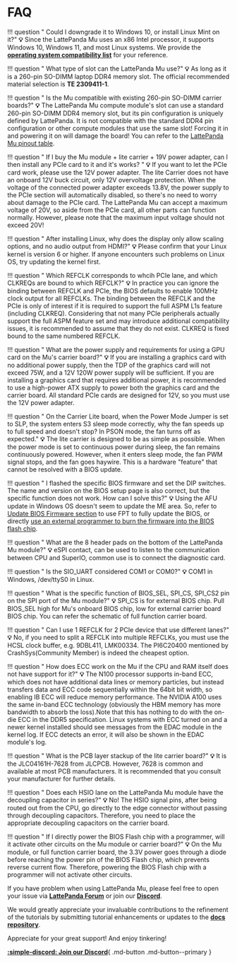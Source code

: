 # FAQ


!!! question " Could I downgrade it to Windows 10, or install Linux Mint on it?"
    **:bulb:** Since the LattePanda Mu uses an x86 Intel processor, it supports Windows 10, Windows 11, and most Linux systems. We provide the [**operating system compatibility list**](https://docs.lattepanda.com/content/mu_edition/os_compatible/) for your reference.

!!! question " What type of slot can the LattePanda Mu use?"
    **:bulb:** As long as it is a 260-pin SO-DIMM laptop DDR4 memory slot. The official recommended material selection is **TE 2309411-1**.

!!! question " Is the Mu compatible with existing 260-pin SO-DIMM carrier boards?"
    **:bulb:** The LattePanda Mu compute module's slot can use a standard 260-pin SO-DIMM DDR4 memory slot, but its pin configuration is uniquely defined by LattePanda. It is not compatible with the standard DDR4 pin configuration or other compute modules that use the same slot! Forcing it in and powering it on will damage the board! You can refer to the [LattePanda Mu pinout table](https://github.com/LattePandaTeam/LattePanda-Mu/tree/main/Electricals/Pinouts).

!!! question " If I buy the Mu module + lite carrier + 19V power adapter, can I then install any PCIe card to it and it's works?  "
    **:bulb:** If you want to let the PCIe card work, please use the 12V power adapter. The lite Carrier does not have an onboard 12V buck circuit, only 12V overvoltage protection. When the voltage of the connected power adapter exceeds 13.8V, the power supply to the PCIe section will automatically disabled, so there's no need to worry about damage to the PCIe card. The LattePanda Mu can accept a maximum voltage of 20V, so aside from the PCIe card, all other parts can function normally. However, please note that the maximum input voltage should not exceed 20V! 


!!! question " After installing Linux, why does the display only allow scaling options, and no audio output from HDMI?"
    **:bulb:** Please confirm that your Linux kernel is version 6 or higher. If anyone encounters such problems on Linux OS, try updating the kernel first.

!!! question " Which REFCLK corresponds to whcih PCIe lane, and which CLKREQs are bound to which REFCLK?"
    **:bulb:** In practice you can ignore the binding between REFCLK and PCIe, the BIOS defaults to enable 100MHz clock output for all REFCLKs. The binding between the REFCLK and the PCIe is only of interest if it is required to support the full ASPM L1s feature (including CLKREQ). Considering that not many PCIe peripherals actually support the full ASPM feature set and may introduce additional compatibility issues, it is recommended to assume that they do not exist. CLKREQ is fixed bound to the same numbered REFCLK.

!!! question " What are the power supply and requirements for using a GPU card on the Mu's carrier board?"
    **:bulb:** If you are installing a graphics card with no additional power supply, then the TDP of the graphics card will not exceed 75W, and a 12V 120W power supply will be sufficient. If you are installing a graphics card that requires additional power, it is recommended to use a high-power ATX supply to power both the graphics card and the carrier board. All standard PCIe cards are designed for 12V, so you must use the 12V power adapter.


!!! question " On the Carrier Lite board, when the Power Mode Jumper is set to SLP, the system enters S3 sleep mode correctly, why the fan speeds up to full speed and doesn't stop? In PSON mode, the fan turns off as expected."
    **:bulb:** The lite carrier is designed to be as simple as possible. When the power mode is set to continuous power during sleep, the fan remains continuously powered. However, when it enters sleep mode, the fan PWM signal stops, and the fan goes haywire. This is a hardware "feature" that cannot be resolved with a BIOS update.

!!! question " I flashed the specific BIOS firmware and set the DIP switches. The name and version on the BIOS setup page is also correct, but the specific function does not work. How can I solve this?"
    **:bulb:** Using the AFU update in Windows OS doesn't seem to update the ME area. So, refer to [Update BIOS Firmware section]() to use FPT to fully update the BIOS, or directly [use an external programmer to burn the firmware into the BIOS flash chip](https://www.lattepanda.com/forum/topic/336081).

!!! question " What are the 8 header pads on the bottom of the LattePanda Mu module?"
    **:bulb:** eSPI contact, can be used to listen to the communication between CPU and SuperIO, common use is to connect the diagnostic card.

!!! question " Is the SIO_UART considered COM1 or COM0?"
    **:bulb:** COM1 in Windows, /dev/ttyS0 in Linux.

!!! question " What is the specific function of BIOS_SEL, SPI_CS, SPI_CS2 pin on the SPI port of the Mu module?"
    **:bulb:** SPI_CS is for external BIOS chip. Pull BIOS_SEL high for Mu's onboard BIOS chip, low for external carrier board BIOS chip. You can refer the schematic of full function carrier board.

!!! question " Can I use 1 REFCLK for 2 PCIe device that use different lanes?"
    **:bulb:** No, if you need to split a REFCLK into multiple REFCLKs, you must use the HCSL clock buffer, e.g. 9DBL411, LMK00334. The PI6C20400 mentioned by CrashSys(Community Member) is indeed the cheapest option.

!!! question " How does ECC work on the Mu if the CPU and RAM itself does not have support for it?"
    **:bulb:** The N100 processor supports in-band ECC, which does not have additional data lines or memory particles, but instead transfers data and ECC code sequentially within the 64bit bit width, so enabling IB ECC will reduce memory performance. The NVIDIA A100 uses the same in-band ECC technology (obviously the HBM memory has more bandwidth to absorb the loss).Note that this has nothing to do with the on-die ECC in the DDR5 specification. Linux systems with ECC turned on and a newer kernel installed should see messages from the EDAC module in the kernel log. If ECC detects an error, it will also be shown in the EDAC module's log.

!!! question " What is the PCB layer stackup of the lite carrier board?"
    **:bulb:** It is the JLC04161H-7628 from JLCPCB. However, 7628 is common and available at most PCB manufacturers. It is recommended that you consult your manufacturer for further details.

!!! question " Does each HSIO lane on the LattePanda Mu module have the decoupling capacitor in series?"
    **:bulb:** No! The HSIO signal pins, after being routed out from the CPU, go directly to the edge connector without passing through decoupling capacitors. Therefore, you need to place the appropriate decoupling capacitors on the carrier board.

!!! question " If I directly power the BIOS Flash chip with a programmer, will it activate other circuits on the Mu module or carrier board?"
    **:bulb:** On the Mu module, or full function carrier board, the 3.3V power goes through a diode before reaching the power pin of the BIOS Flash chip, which prevents reverse current flow. Therefore, powering the BIOS Flash chip with a programmer will not activate other circuits.

If you have problem when using LattePanda Mu, please feel free to open your issue via [**LattePanda Forum**](https://www.lattepanda.com/forum/) or join our [**Discord**](https://discord.com/invite/UHgtJbf978).

We would greatly appreciate your invaluable contributions to the refinement of the tutorials by submitting tutorial enhancements or updates to the [**docs repository**](https://github.com/LattePandaTeam/Docs). 

Appreciate for your great support! And enjoy tinkering!


[**:simple-discord: Join our Discord**](https://discord.gg/k6YPYQgmHt){ .md-button .md-button--primary }